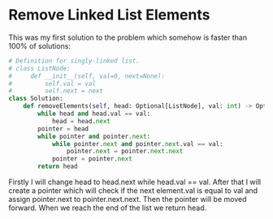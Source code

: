 # Remove Linked List Elements
This was my first solution to the problem which somehow is faster than 100% of solutions:
```python
# Definition for singly-linked list.
# class ListNode:
#     def __init__(self, val=0, next=None):
#         self.val = val
#         self.next = next
class Solution:
    def removeElements(self, head: Optional[ListNode], val: int) -> Optional[ListNode]:
        while head and head.val == val:
            head = head.next
        pointer = head
        while pointer and pointer.next:
            while pointer.next and pointer.next.val == val:
                pointer.next = pointer.next.next
            pointer = pointer.next
        return head
```
Firstly I will change head to head.next while head.val == val. After that I will create a pointer which will check if the next element.val is equal to val and assign pointer.next to pointer.next.next. Then the pointer will be moved forward. When we reach the end of the list we return head.
